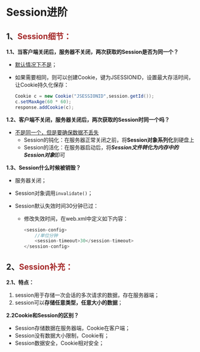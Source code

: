 # Session进阶

## 1、<span style="color:brown">Session细节：</span>

**1.1、当客户端关闭后，服务器不关闭，两次获取的Session是否为同一个？**

- <u>默认情况下不是</u>；

- 如果需要相同，则可以创建Cookie，键为JSESSIONID，设置最大存活时间，让Cookie持久化保存：

  ```java
  Cookie c = new Cookie("JSESSIONID",session.getId());
  c.setMaxAge(60 * 60);
  response.addCookie(c);
  ```

**1.2、客户端不关闭，服务器关闭后，两次获取的Session时同一个吗？**

- <u>不是同一个，但是要确保数据不丢失</u>
  - Session的钝化：在服务器正常关闭之前，将**Session对象系列化**到硬盘上
  - Session的活化：在服务器启动后，将***Session文件转化为内存中的Session对象***即可

**1.3、Session什么时候被销毁？**

- 服务器关闭；

- Session对象调用`invalidate()`；

- Session默认失效时间30分钟已过：

  - 修改失效时间，在web.xml中定义如下内容：

    ```java
    <session-config>
        //单位分钟
        <session-timeout>30</session-timeout> 
    </session-config>
    ```



## 2、<span style="color:brown">Session补充：</span>

**2.1、特点：**

1. session用于存储一次会话的多次请求的数据，存在服务器端；
2. session可以**存储任意类型，任意大小的数据**；

**2.2Cookie和Session的区别？**

- Session存储数据在服务器端，Cookie在客户端；
- Session没有数据大小限制，Cookie有；
- Session数据安全，Cookie相对安全；